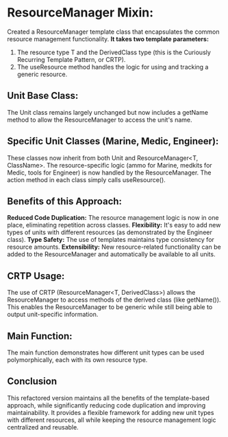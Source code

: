 # ResourceManager Mixin:

Created a ResourceManager template class that encapsulates the common resource management functionality.
**It takes two template parameters:**
1. The resource type T and the DerivedClass type (this is the Curiously Recurring Template Pattern, or CRTP).
2. The useResource method handles the logic for using and tracking a generic resource.


## Unit Base Class:

The Unit class remains largely unchanged but now includes a getName method to allow the ResourceManager to access the unit's name.


## Specific Unit Classes (Marine, Medic, Engineer):

These classes now inherit from both Unit<T> and ResourceManager<T, ClassName>.
The resource-specific logic (ammo for Marine, medkits for Medic, tools for Engineer) is now handled by the ResourceManager.
The action method in each class simply calls useResource().


## Benefits of this Approach:

**Reduced Code Duplication:** The resource management logic is now in one place, eliminating repetition across classes.
**Flexibility:** It's easy to add new types of units with different resources (as demonstrated by the Engineer class).
**Type Safety:** The use of templates maintains type consistency for resource amounts.
**Extensibility:** New resource-related functionality can be added to the ResourceManager and automatically be available to all units.


## CRTP Usage:

The use of CRTP (ResourceManager<T, DerivedClass>) allows the ResourceManager to access methods of the derived class (like getName()).
This enables the ResourceManager to be generic while still being able to output unit-specific information.


## Main Function:

The main function demonstrates how different unit types can be used polymorphically, each with its own resource type.

## Conclusion

This refactored version maintains all the benefits of the template-based approach, while significantly reducing code duplication and improving maintainability. It provides a flexible framework for adding new unit types with different resources, all while keeping the resource management logic centralized and reusable.
